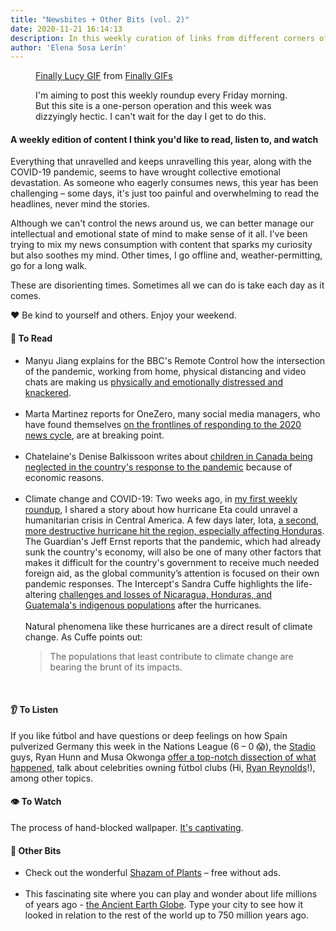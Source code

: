 ```yaml
---
title: "Newsbites + Other Bits (vol. 2)" 
date: 2020-11-21 16:14:13
description: In this weekly curation of links from different corners of the internet, I share a few perspectives of the long-term impacts of the COVID-19 pandemic on our mental well-being, reports on the devastating effects of hurricanes Eta and Iota on Central American countries, and some amusing online diversions. 
author: 'Elena Sosa Lerín'
---
```

<figure>
<div class="tenor-gif-embed" data-postid="15233931" data-share-method="host" data-width="68%"  data-aspect-ratio="1.2868217054263567"><a href="https://tenor.com/view/finally-lucy-gif-15233931">Finally Lucy GIF</a> from <a href="https://tenor.com/search/finally-gifs">Finally GIFs</a></div><script type="text/javascript" async src="https://tenor.com/embed.js"></script>
<figcaption>
    <p>I'm aiming to post this weekly roundup every Friday morning. But this site is a one-person operation and this week was dizzyingly hectic. I can't wait for the day I get to do this.</p>
</figcaption>
</figure>

#### A weekly edition of content I think you'd like to read, listen to, and watch

Everything that unravelled and keeps unravelling this year, along with the COVID-19 pandemic, seems to have wrought collective emotional devastation. As someone who eagerly consumes news, this year has been challenging – some days, it's just too painful and overwhelming to read the headlines, never mind the stories. 

Although we can't control the news around us, we can better manage our intellectual and emotional state of mind to make sense of it all. I've been trying to mix my news consumption with content that sparks my curiosity but also soothes my mind. Other times, I go offline and, weather-permitting, go for a long walk.

These are disorienting times. Sometimes all we can do is take each day as it comes.

<span role="img" aria-label="heart">❤️</span> Be kind to yourself and others. Enjoy your weekend.

#### <span role="img" aria-label="open book">📖</span> To Read

<ul class="list">
<li>
<span class="thick">Manyu Jiang</span> explains for the <span class="thick">BBC's Remote Control</span> how the intersection of the pandemic, working from home, physical distancing and video chats are making us <a href="https://bbc.in/3nzAdOi" target="blank">physically and emotionally distressed and knackered</a>.
</li>
<br>
<li>
<span class="thick">Marta Martinez</span> reports for <span class="thick">OneZero</span>, many social media managers, who have found themselves <a href="https://bit.ly/3flTy2s" target="blank">
on the frontlines of responding to the 2020 news cycle</a>, are at breaking point. 
</li>
<br>
<li>
<span class="thick">Chatelaine's Denise Balkissoon</span> writes about <a href="https://bit.ly/35RV7Cu" target="blank">children in Canada being neglected in the country's response to the pandemic</a> because of economic reasons.
</li>
<br>
<li>
<span class="thick">Climate change and COVID-19</span>: Two weeks ago, in <a href="https://www.elenasosalerin.com/posts/2020/newsbites-other-bits-vol-1/">my first weekly roundup</a>, I shared a story about how hurricane Eta could unravel a humanitarian crisis in Central America. A few days later, Iota, <a href="https://bit.ly/36WAWCz" target="blank">a second, more destructive hurricane hit the region, especially affecting Honduras</a>. <span class="thick">The Guardian's Jeff Ernst</span> reports that the pandemic, which had already sunk the country's economy, will also be one of many other factors that makes it difficult for the country's government to receive much needed foreign aid, as the global community’s attention is focused on their own pandemic responses. <span class="thick">The Intercept's Sandra Cuffe</span> highlights the life-altering <a href="https://bit.ly/396fs9c " target="blank">challenges and losses of Nicaragua, Honduras, and Guatemala's indigenous populations</a> after the hurricanes.<br>
<br>
Natural phenomena like these hurricanes are a direct result of <span class="thick">climate change</span>.
As Cuffe points out:
<blockquote>
<p>
The populations that least contribute to climate change are bearing the brunt of its impacts.
</blockquote>
</li>
</ul>
<br>

#### <span role="img" aria-label="ear">👂</span> To Listen

If you like fútbol and have questions or deep feelings on how Spain pulverized Germany this week in the Nations League (6 – 0 <span role="img" aria-label="face screaming in shock">😱</span>), the <a href="https://twitter.com/stadio" target="blank">Stadio</a> guys, Ryan Hunn and Musa Okwonga 
<a href="https://spoti.fi/35PMnwB" target="blank"> offer a top-notch dissection of what happened</a>, talk about celebrities owning fútbol clubs (Hi, <a href="https://yhoo.it/2J3e7oj" target="blank">Ryan Reynolds</a>!), among other topics.

#### <span role="img" aria-label="single eye">👁️</span> To Watch

The process of hand-blocked wallpaper. <a href="https://bit.ly/373r7my" target="blank">It's captivating</a>. 

#### <span role="img" aria-label="sparkler">🎇</span> Other Bits

<ul class="list">
<li>
Check out the wonderful <a href="https://bit.ly/3nKwZYk" target="blank">Shazam of Plants</a> – free without ads.
</li>
<br>
<li>
This fascinating site where you can play and wonder about life millions of years ago - <a href="https://bit.ly/2UJUmVp" target="blank">the Ancient Earth Globe</a>. Type your city to see how it looked in relation to the rest of the world up to 750 million years ago.
</li>
<ul>
 















